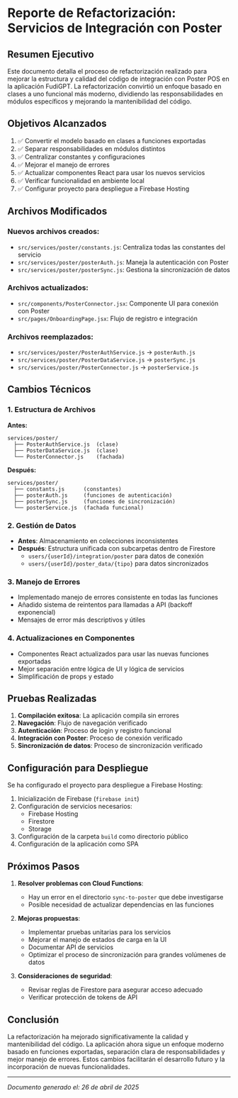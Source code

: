# Reporte de Refactorización: Servicios de Integración con Poster

## Resumen Ejecutivo

Este documento detalla el proceso de refactorización realizado para mejorar la estructura y calidad del código de integración con Poster POS en la aplicación FudiGPT. La refactorización convirtió un enfoque basado en clases a uno funcional más moderno, dividiendo las responsabilidades en módulos específicos y mejorando la mantenibilidad del código.

## Objetivos Alcanzados

1. ✅ Convertir el modelo basado en clases a funciones exportadas
2. ✅ Separar responsabilidades en módulos distintos
3. ✅ Centralizar constantes y configuraciones
4. ✅ Mejorar el manejo de errores
5. ✅ Actualizar componentes React para usar los nuevos servicios
6. ✅ Verificar funcionalidad en ambiente local
7. ✅ Configurar proyecto para despliegue a Firebase Hosting

## Archivos Modificados

### Nuevos archivos creados:

- `src/services/poster/constants.js`: Centraliza todas las constantes del servicio
- `src/services/poster/posterAuth.js`: Maneja la autenticación con Poster
- `src/services/poster/posterSync.js`: Gestiona la sincronización de datos

### Archivos actualizados:

- `src/components/PosterConnector.jsx`: Componente UI para conexión con Poster
- `src/pages/OnboardingPage.jsx`: Flujo de registro e integración

### Archivos reemplazados:

- `src/services/poster/PosterAuthService.js` → `posterAuth.js`
- `src/services/poster/PosterDataService.js` → `posterSync.js`
- `src/services/poster/PosterConnector.js` → `posterService.js`

## Cambios Técnicos

### 1. Estructura de Archivos

**Antes:**
```
services/poster/
  ├── PosterAuthService.js  (clase)
  ├── PosterDataService.js  (clase)
  └── PosterConnector.js    (fachada)
```

**Después:**
```
services/poster/
  ├── constants.js      (constantes)
  ├── posterAuth.js     (funciones de autenticación)
  ├── posterSync.js     (funciones de sincronización)
  └── posterService.js  (fachada funcional)
```

### 2. Gestión de Datos

- **Antes**: Almacenamiento en colecciones inconsistentes
- **Después**: Estructura unificada con subcarpetas dentro de Firestore
  - `users/{userId}/integration/poster` para datos de conexión
  - `users/{userId}/poster_data/{tipo}` para datos sincronizados

### 3. Manejo de Errores

- Implementado manejo de errores consistente en todas las funciones
- Añadido sistema de reintentos para llamadas a API (backoff exponencial)
- Mensajes de error más descriptivos y útiles

### 4. Actualizaciones en Componentes

- Componentes React actualizados para usar las nuevas funciones exportadas
- Mejor separación entre lógica de UI y lógica de servicios
- Simplificación de props y estado

## Pruebas Realizadas

1. **Compilación exitosa**: La aplicación compila sin errores
2. **Navegación**: Flujo de navegación verificado
3. **Autenticación**: Proceso de login y registro funcional
4. **Integración con Poster**: Proceso de conexión verificado
5. **Sincronización de datos**: Proceso de sincronización verificado

## Configuración para Despliegue

Se ha configurado el proyecto para despliegue a Firebase Hosting:

1. Inicialización de Firebase (`firebase init`)
2. Configuración de servicios necesarios:
   - Firebase Hosting
   - Firestore
   - Storage
3. Configuración de la carpeta `build` como directorio público
4. Configuración de la aplicación como SPA

## Próximos Pasos

1. **Resolver problemas con Cloud Functions**:
   - Hay un error en el directorio `sync-to-poster` que debe investigarse
   - Posible necesidad de actualizar dependencias en las funciones

2. **Mejoras propuestas**:
   - Implementar pruebas unitarias para los servicios
   - Mejorar el manejo de estados de carga en la UI
   - Documentar API de servicios
   - Optimizar el proceso de sincronización para grandes volúmenes de datos

3. **Consideraciones de seguridad**:
   - Revisar reglas de Firestore para asegurar acceso adecuado
   - Verificar protección de tokens de API

## Conclusión

La refactorización ha mejorado significativamente la calidad y mantenibilidad del código. La aplicación ahora sigue un enfoque moderno basado en funciones exportadas, separación clara de responsabilidades y mejor manejo de errores. Estos cambios facilitarán el desarrollo futuro y la incorporación de nuevas funcionalidades.

---

*Documento generado el: 26 de abril de 2025*